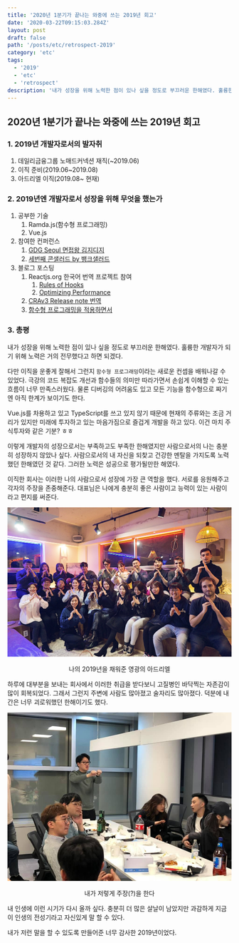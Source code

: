 ```yaml
---
title: '2020년 1분기가 끝나는 와중에 쓰는 2019년 회고'
date: '2020-03-22T09:15:03.284Z'
layout: post
draft: false
path: '/posts/etc/retrospect-2019'
category: 'etc'
tags:
  - '2019'
  - 'etc'
  - 'retrospect'
description: '내가 성장을 위해 노력한 점이 있나 싶을 정도로 부끄러운 한해였다. 훌륭한 개발자가 되기 위해 노력은 거의 전무했다고 하면 되겠다.'
---
```


## 2020년 1분기가 끝나는 와중에 쓰는 2019년 회고

### 1. 2019년 개발자로서의 발자취

1. 데일리금융그룹 노매드커넥션 재직(~2019.06)
2. 이직 준비(2019.06~2019.08)
3. 아드리엘 이직(2019.08~ 현재)

### 2. 2019년엔 개발자로서 성장을 위해 무엇을 했는가

1. 공부한 기술
   1. Ramda.js(함수형 프로그래밍)
   2. Vue.js
2. 참여한 컨퍼런스
   1. [GDG Seoul 면접왕 김지디지](https://beomyeonandrewkim.github.io/posts/etc/kim-gdg)
   2. [세번째 콘샐러드 by 뱅크샐러드](https://beomyeonandrewkim.github.io/posts/etc/third-consalad)
3. 블로그 포스팅
   1. Reactjs.org 한국어 번역 프로젝트 참여
      1. [Rules of Hooks](https://beomyeonandrewkim.github.io/posts/react/rules-of-hooks)
      2. [Optimizing Performance](https://beomyeonandrewkim.github.io/posts/react/optimizing-performance)
   2. [CRAv3 Release note 번역](https://beomyeonandrewkim.github.io/posts/react/create-react-app-v3)
   3. [함수형 프로그래밍을 적용하면서](https://beomyeonandrewkim.github.io/posts/javascript/looking-functional-programming)

### 3. 총평

내가 성장을 위해 노력한 점이 있나 싶을 정도로 부끄러운 한해였다. 훌륭한 개발자가 되기 위해 노력은 거의 전무했다고 하면 되겠다.

다만 이직을 운좋게 잘해서 그런지 `함수형 프로그래밍`이라는 새로운 컨셉을 배워나갈 수 있었다. 극강의 코드 복잡도 개선과 함수들의 의미만 따라가면서 손쉽게 이해할 수 있는 흐름이 너무 만족스러웠다. 물론 디버깅의 어려움도 있고 모든 기능을 함수형으로 짜기엔 아직 한계가 보이기도 한다.

Vue.js를 차용하고 있고 TypeScript를 쓰고 있지 않기 때문에 현재의 주류와는 조금 거리가 있지만 미래에 투자하고 있는 마음가짐으로 즐겁게 개발을 하고 있다. 이건 마치 주식투자와 같은 기분? ㅎㅎ

이렇게 개발자의 성장으로서는 부족하고도 부족한 한해였지만 사람으로서의 나는 충분히 성장하지 않았나 싶다. 사람으로서의 내 자신을 되찾고 건강한 멘탈을 가지도록 노력했던 한해였던 것 같다. 그러한 노력은 성공으로 평가될만한 해였다.

이직한 회사는 이러한 나의 사람으로서 성장에 가장 큰 역할을 했다. 서로를 응원해주고 각자의 주장을 존중해준다. 대표님은 나에게 충분히 좋은 사람이고 능력이 있는 사람이라고 편지를 써준다.

![entire_company](./entire_company.jpg)

<center>나의 2019년을 채워준 영광의 아드리엘</center>

하루에 대부분을 보내는 회사에서 이러한 취급을 받다보니 고질병인 바닥찍는 자존감이 많이 회복되었다. 그래서 그런지 주변에 사람도 많아졌고 술자리도 많아졌다. 덕분에 내 간은 너무 괴로워했던 한해이기도 했다.

![me_company](./me_company.jpg)

<center>내가 저렇게 주장(?)을 한다</center>

내 인생에 이런 시기가 다시 올까 싶다. 충분히 더 많은 살날이 남았지만 과감하게 지금이 인생의 전성기라고 자신있게 말 할 수 있다.

내가 저런 말을 할 수 있도록 만들어준 너무 감사한 2019년이었다.
